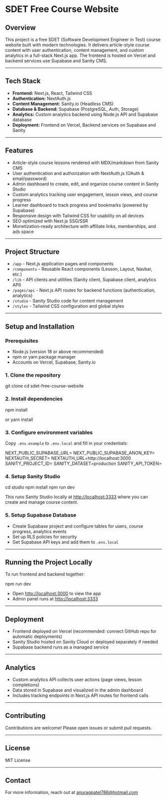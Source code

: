 # SDET Free Course Website

## Overview

This project is a free SDET (Software Development Engineer in Test) course website built with modern technologies. It delivers article-style course content with user authentication, content management, and custom analytics in a full-stack Next.js app. The frontend is hosted on Vercel and backend services use Supabase and Sanity CMS.

---

## Tech Stack

- **Frontend:** Next.js, React, Tailwind CSS  
- **Authentication:** NextAuth.js  
- **Content Management:** Sanity.io (Headless CMS)  
- **Database & Backend:** Supabase (PostgreSQL, Auth, Storage)  
- **Analytics:** Custom analytics backend using Node.js API and Supabase database  
- **Deployment:** Frontend on Vercel, Backend services on Supabase and Sanity  

---

## Features

- Article-style course lessons rendered with MDX/markdown from Sanity CMS  
- User authentication and authorization with NextAuth.js (OAuth & email/password)  
- Admin dashboard to create, edit, and organize course content in Sanity Studio  
- Custom analytics tracking user engagement, lesson views, and course progress  
- Learner dashboard to track progress and bookmarks (powered by Supabase)  
- Responsive design with Tailwind CSS for usability on all devices  
- SEO optimized with Next.js SSG/SSR  
- Monetization-ready architecture with affiliate links, memberships, and ads space

---

## Project Structure

- `/app` - Next.js application pages and components  
- `/components` - Reusable React components (Lesson, Layout, Navbar, etc.)  
- `/lib` - API clients and utilities (Sanity client, Supabase client, analytics API)  
- `/pages/api` - Next.js API routes for backend functions (authentication, analytics)  
- `/studio` - Sanity Studio code for content management  
- `/styles` - Tailwind CSS configuration and global styles  

---

## Setup and Installation

### Prerequisites

- Node.js (version 18 or above recommended)  
- npm or yarn package manager  
- Accounts on Vercel, Supabase, Sanity.io

### 1. Clone the repository

git clone <repository-url>
cd sdet-free-course-website


### 2. Install dependencies

npm install

or
yarn install


### 3. Configure environment variables

Copy `.env.example` to `.env.local` and fill in your credentials:


NEXT_PUBLIC_SUPABASE_URL=<your-supabase-url>
NEXT_PUBLIC_SUPABASE_ANON_KEY=<your-supabase-anon-key>
NEXTAUTH_SECRET=<your-nextauth-secret>
NEXTAUTH_URL=http://localhost:3000
SANITY_PROJECT_ID=<your-sanity-project-id>
SANITY_DATASET=production
SANITY_API_TOKEN=<your-sanity-read-write-token>


### 4. Setup Sanity Studio


cd studio
npm install
npm run dev


This runs Sanity Studio locally at [http://localhost:3333](http://localhost:3333) where you can create and manage course content.

### 5. Setup Supabase Database

- Create Supabase project and configure tables for users, course progress, analytics events  
- Set up RLS policies for security  
- Get Supabase API keys and add them to `.env.local`

---

## Running the Project Locally

To run frontend and backend together:

npm run dev


- Open [http://localhost:3000](http://localhost:3000) to view the app  
- Admin panel runs at [http://localhost:3333](http://localhost:3333)

---

## Deployment

- Frontend deployed on Vercel (recommended: connect GitHub repo for automatic deployments)  
- Sanity Studio hosted on Sanity Cloud or deployed separately if needed  
- Supabase backend runs as a managed service  

---

## Analytics

- Custom analytics API collects user actions (page views, lesson completions)  
- Data stored in Supabase and visualized in the admin dashboard  
- Includes tracking endpoints in Next.js API routes for frontend calls  

---

## Contributing

Contributions are welcome! Please open issues or submit pull requests.

---

## License

MIT License

---

## Contact

For more information, reach out at <anuragpatel786@hotmail.com>
